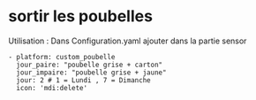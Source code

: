 # sortir les poubelles
Utilisation : 
Dans Configuration.yaml ajouter dans la partie sensor

    - platform: custom_poubelle
	  jour_paire: "poubelle grise + carton"
	  jour_impaire: "poubelle grise + jaune"
	  jour: 2 # 1 = Lundi , 7 = Dimanche
	  icon: 'mdi:delete' 
    
       